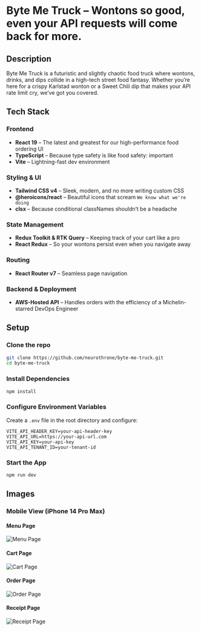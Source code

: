 # Byte Me Truck – Wontons so good, even your API requests will come back for more.

## Description

Byte Me Truck is a futuristic and slightly chaotic food truck where wontons, drinks, and dips collide in a
high-tech street food fantasy. Whether you’re here for a crispy Karlstad wonton or a Sweet Chili dip that makes your API
rate limit cry, we’ve got you covered.

## Tech Stack

### **Frontend**

- **React 19** – The latest and greatest for our high-performance food ordering UI
- **TypeScript** – Because type safety is like food safety: important
- **Vite** – Lightning-fast dev environment

### **Styling & UI**

- **Tailwind CSS v4** – Sleek, modern, and no more writing custom CSS
- **@heroicons/react** – Beautiful icons that scream `We know what we're doing`
- **clsx** – Because conditional classNames shouldn’t be a headache

### **State Management**

- **Redux Toolkit & RTK Query** – Keeping track of your cart like a pro
- **React Redux** – So your wontons persist even when you navigate away

### **Routing**

- **React Router v7** – Seamless page navigation

### **Backend & Deployment**

- **AWS-Hosted API** – Handles orders with the efficiency of a Michelin-starred DevOps Engineer

## Setup

### Clone the repo

```sh
git clone https://github.com/neurothrone/byte-me-truck.git
cd byte-me-truck
```

### Install Dependencies

```sh
npm install
```

### Configure Environment Variables

Create a `.env` file in the root directory and configure:

```text
VITE_API_HEADER_KEY=your-api-header-key
VITE_API_URL=https://your-api-url.com
VITE_API_KEY=your-api-key
VITE_API_TENANT_ID=your-tenant-id
```

### Start the App

```sh
npm run dev
```

## Images

### Mobile View (iPhone 14 Pro Max)

#### Menu Page

![Menu Page](./assets/menu-page.png)

#### Cart Page

![Cart Page](./assets/cart-page.png)

#### Order Page

![Order Page](./assets/order-page.png)

#### Receipt Page

![Receipt Page](./assets/receipt-page.png)
